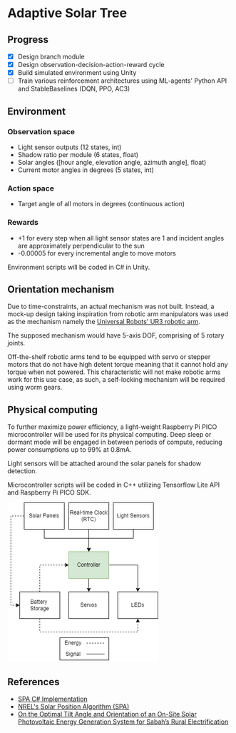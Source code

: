 # Adaptive Solar Tree

## Progress
- [X] Design branch module
- [X] Design observation-decision-action-reward cycle
- [X] Build simulated environment using Unity
- [ ] Train various reinforcement architectures using ML-agents' Python API and StableBaselines (DQN, PPO, AC3)

## Environment
### Observation space
- Light sensor outputs (12 states, int)
- Shadow ratio per module (6 states, float)
- Solar angles ([hour angle, elevation angle, azimuth angle], float)
- Current motor angles in degrees (5 states, int)
### Action space
- Target angle of all motors in degrees (continuous action)
### Rewards
- +1 for every step when all light sensor states are 1 and incident angles are approximately perpendicular to the sun
- -0.00005 for every incremental angle to move motors

Environment scripts will be coded in C# in Unity.

## Orientation mechanism
Due to time-constraints, an actual mechanism was not built. Instead, a mock-up design taking inspiration from 
robotic arm manipulators was used as the mechanism namely the [Universal Robots' UR3 robotic arm](https://wiredworkers.io/universal-robots-ur3/).

The supposed mechanism would have 5-axis DOF, comprising of 5 rotary joints.

Off-the-shelf robotic arms tend to be equipped with servo or stepper motors that do not have high detent torque meaning that it cannot hold any torque when not powered. This characteristic will not make robotic arms work for this use case, as such, a self-locking mechanism will be required using worm gears.

## Physical computing
To further maximize power efficiency, a light-weight Raspberry Pi PICO microcontroller will be used for its physical computing. Deep sleep or dormant mode will be engaged in between periods of compute, reducing power consumptions up to 99% at 0.8mA. 

Light sensors will be attached around the solar panels for shadow detection.

Microcontroller scripts will be coded in C++ utilizing Tensorflow Lite API and Raspberry Pi PICO SDK.

![System Diagram](Misc/Diagram.png)

## References
- [SPA C# Implementation](https://gist.github.com/paulhayes/54a7aa2ee3cccad4d37bb65977eb19e2)
- [NREL's Solar Position Algorithm (SPA)](https://midcdmz.nrel.gov/spa/)
- [On the Optimal Tilt Angle and Orientation of an On-Site Solar Photovoltaic Energy Generation System for Sabah’s Rural Electrification](https://doi.org/10.3390/su13105730)